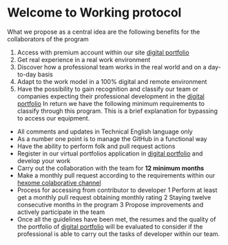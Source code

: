 # Welcome to Working protocol
What we propose as a central idea are the following benefits for the collaborators of the program
1. Access with premium account within our site [digital portfolio](https://hx2.xyz/0eroh)
2. Get real experience in a real work environment
3. Discover how a professional team works in the real world and on a day-to-day basis
4. Adapt to the work model in a 100% digital and remote environment
5. Have the possibility to gain recognition and classify our team or companies expecting their professional development in the [digital portfolio](https://hx2.xyz/0eroh)
In return we have the following minimum requirements to classify through this program.
This is a brief explanation for bypassing to access our equipment. 
* All comments and updates in Technical English language only
* As a number one point is to manage the GitHub in a functional way
* Have the ability to perform folk and pull request actions
* Register in our virtual portfolios application in [digital portfolio](https://hx2.xyz/0eroh) and develop your work
* Carry out the collaboration with the team for **12 minimum months**
* Make a monthly pull request according to the requirements within our [hexome colaborative channel](https://hx2.xyz/790uk)
* Process for accessing from contributor to developer
 1 Perform at least get a monthly pull request obtaining monthly rating
 2 Staying twelve consecutive months in the program
 3 Propose improvements and actively participate in the team
* Once all the guidelines have been met, the resumes and the quality of the portfolio of [digital portfolio](https://hx2.xyz/0eroh) will be evaluated to consider if the professional is able to carry out the tasks of developer within our team.
